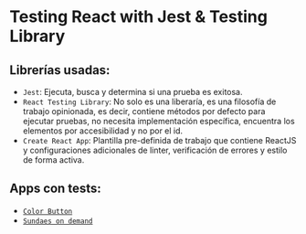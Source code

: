 # Testing React with Jest & Testing Library

## Librerías usadas:

- `Jest`: Ejecuta, busca y determina si una prueba es exitosa.
- `React Testing Library`: No solo es una liberaría, es una filosofía de trabajo opinionada, es decir, contiene métodos por defecto para ejecutar pruebas, no necesita implementación específica, encuentra los elementos por accesibilidad y no por el id.
- `Create React App`: Plantilla pre-definida de trabajo que contiene ReactJS y configuraciones adicionales de linter, verificación de errores y estilo de forma activa.

## Apps con tests:

- [`Color Button`](./code/color-button/README.md)
- [`Sundaes on demand`](./code/sundaes-on-demand/README.md)
